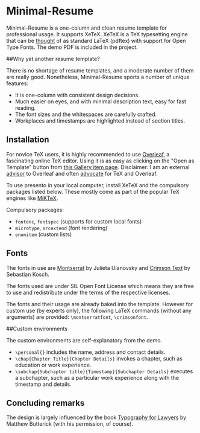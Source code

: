 Minimal-Resume
================

Minimal-Resume is a one-column and clean resume template for professional usage. It supports XeTeX. XeTeX is a TeX typesetting engine that can be [thought](http://tex.stackexchange.com/questions/3393/what-is-xetex-exactly-and-why-should-i-use-it) of as standard LaTeX (pdftex) with support for Open Type Fonts. The demo PDF is included in the project.

##Why yet another resume template?

There is no shortage of resume templates, and a moderate number of them are really good. Nonetheless, Minimal-Resume sports a number of unique features:

* It is one-column with consistent design decisions.
* Much easier on eyes, and with minimal description text, easy for fast reading.
* The font sizes and the whitespaces are carefully crafted.
* Workplaces and timestamps are highlighted instead of section titles.

## Installation

For novice TeX users, it is highly recommended to use [Overleaf](https://www.overleaf.com/), a fascinating online TeX editor. Using it is as easy as clicking on the "Open as Template" button from [this Gallery item page](https://www.overleaf.com/read/pbmdkzjfvjkw). Disclaimer: I am an external [advisor](https://www.overleaf.com/advisors) to Overleaf and often [advocate](https://www.overleaf.com/blog/267-overleaf-advisor-of-the-month-ratul-saha) for TeX and Overleaf. 

To use presento in your local computer, install XeTeX and the compulsory packages listed below. These mostly come as part of the popular TeX engines like [MiKTeX](http://miktex.org/).

Compulsory packages:
* `fontenc`, `fontspec` (supports for custom local fonts)
* `microtype`, `srcextend` (font rendering)
* `enumitem` (custom lists)

## Fonts

The fonts in use are [Montserrat](http://montserrat.zkysky.com.ar/en) by Julieta Ulanovsky and [Crimson Text](https://github.com/skosch) by Sebastian Kosch.

The fonts used are under SIL Open Font License which means they are free to use and redistribute under the terms of the respective licenses.

The fonts and their usage are already baked into the template. However for custom use (by experts only), the following LaTeX commands (without any arguments) are provided: `\montserratfont`, `\crimsonfont`.

##Custom environments

The custom environments are self-explanatory from the demo.

* `\personal{}` includes the name, address and contact details.
* `\chap{Chapter Title}{Chapter Details}` invokes a chapter, such as education or work experience.
* `\subchap{Subchapter title}{Timestamp}{Subchapter Details}` executes a subchapter, such as a particular work experience along with the timestamp and details.

## Concluding remarks

The design is largely influenced by the book [Typography for Lawyers](http://www.typographyforlawyers.com/) by Matthew Butterick (with his permission, of course).

